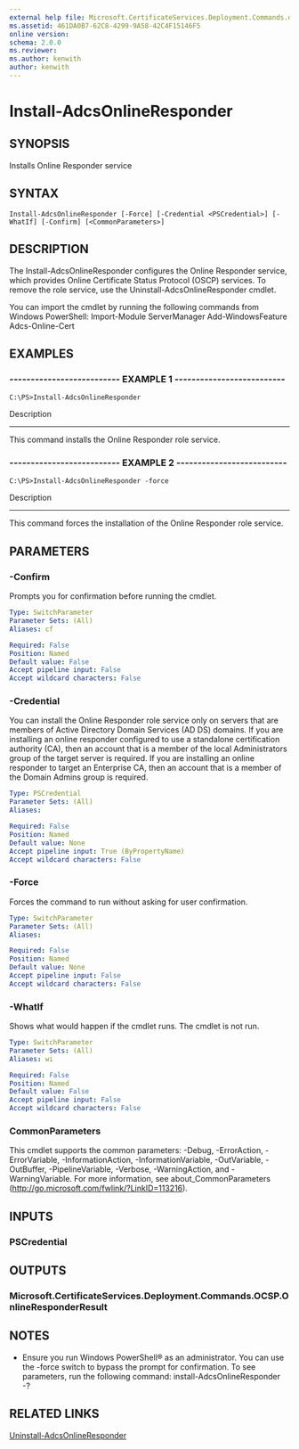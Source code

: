 ```yaml
---
external help file: Microsoft.CertificateServices.Deployment.Commands.dll-Help.xml
ms.assetid: 461DA0B7-62C8-4299-9A58-42C4F15146F5
online version: 
schema: 2.0.0
ms.reviewer:
ms.author: kenwith
author: kenwith
---
```


# Install-AdcsOnlineResponder

## SYNOPSIS
Installs Online Responder service

## SYNTAX

```
Install-AdcsOnlineResponder [-Force] [-Credential <PSCredential>] [-WhatIf] [-Confirm] [<CommonParameters>]
```

## DESCRIPTION
The Install-AdcsOnlineResponder configures the Online Responder service, which provides Online Certificate Status Protocol (OSCP) services.
To remove the role service, use the Uninstall-AdcsOnlineResponder cmdlet.

You can import the cmdlet by running the following commands from Windows PowerShell:
Import-Module ServerManager
Add-WindowsFeature Adcs-Online-Cert

## EXAMPLES

### -------------------------- EXAMPLE 1 --------------------------
```
C:\PS>Install-AdcsOnlineResponder
```

Description

-----------

This command installs the Online Responder role service.

### -------------------------- EXAMPLE 2 --------------------------
```
C:\PS>Install-AdcsOnlineResponder -force
```

Description

-----------

This command forces the installation of the Online Responder role service.

## PARAMETERS

### -Confirm
Prompts you for confirmation before running the cmdlet.

```yaml
Type: SwitchParameter
Parameter Sets: (All)
Aliases: cf

Required: False
Position: Named
Default value: False
Accept pipeline input: False
Accept wildcard characters: False
```

### -Credential
You can install the Online Responder role service only on servers that are members of Active Directory Domain Services (AD DS) domains.
If you are installing an online responder configured to use a standalone certification authority (CA), then an account that is a member of the local Administrators group of the target server is required.
If you are installing an online responder to target an Enterprise CA, then an account that is a member of the Domain Admins group is required.

```yaml
Type: PSCredential
Parameter Sets: (All)
Aliases: 

Required: False
Position: Named
Default value: None
Accept pipeline input: True (ByPropertyName)
Accept wildcard characters: False
```

### -Force
Forces the command to run without asking for user confirmation.

```yaml
Type: SwitchParameter
Parameter Sets: (All)
Aliases: 

Required: False
Position: Named
Default value: None
Accept pipeline input: False
Accept wildcard characters: False
```

### -WhatIf
Shows what would happen if the cmdlet runs.
The cmdlet is not run.

```yaml
Type: SwitchParameter
Parameter Sets: (All)
Aliases: wi

Required: False
Position: Named
Default value: False
Accept pipeline input: False
Accept wildcard characters: False
```

### CommonParameters
This cmdlet supports the common parameters: -Debug, -ErrorAction, -ErrorVariable, -InformationAction, -InformationVariable, -OutVariable, -OutBuffer, -PipelineVariable, -Verbose, -WarningAction, and -WarningVariable. For more information, see about_CommonParameters (http://go.microsoft.com/fwlink/?LinkID=113216).

## INPUTS

### PSCredential

## OUTPUTS

### Microsoft.CertificateServices.Deployment.Commands.OCSP.OnlineResponderResult

## NOTES
* Ensure you run Windows PowerShell® as an administrator. You can use the -force switch to bypass the prompt for confirmation.
To see parameters, run the following command: install-AdcsOnlineResponder -?

## RELATED LINKS

[Uninstall-AdcsOnlineResponder](./Uninstall-AdcsOnlineResponder.md)

